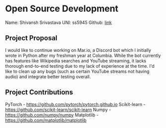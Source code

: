 # Open Source Development
Name: Shivansh Srivastava
UNI: ss5945
Github: [link](https://github.com/ShivanshSrivastava1)




## Project Proposal
I would like to continue working on Mar.io, a Discord bot which I initially wrote in Python after my freshman year at Columbia. While the bot currently has features like Wikipedia searches and YouTube streaming, it lacks thorough end-to-end testing due to my lack of experience at the time. I'd like to clean up any bugs (such as certain YouTube streams not having audio) and integrate better testing overall.


## Project Contributions
PyTorch - https://github.com/pytorch/pytorch.github.io
Scikit-learn - https://github.com/scikit-learn/scikit-learn
Numpy - https://github.com/numpy/numpy
Matplotlib - https://github.com/matplotlib/matplotlib